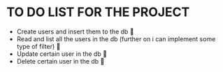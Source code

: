 # TO DO LIST FOR THE PROJECT

- Create users and insert them to the db 🎯
- Read and list all the users in the db (further on i can implement some type of filter) 🎯
- Update certain user in the db 🎯
- Delete certain user in the db 🎯
